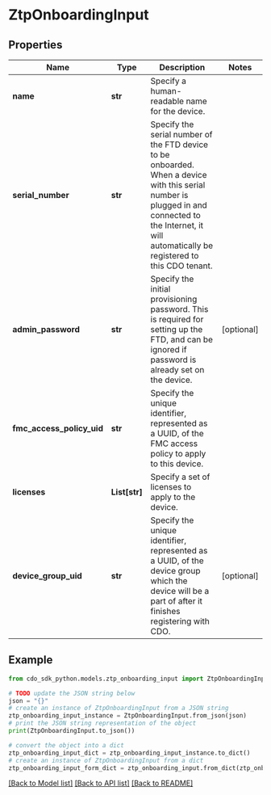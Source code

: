 # ZtpOnboardingInput


## Properties

Name | Type | Description | Notes
------------ | ------------- | ------------- | -------------
**name** | **str** | Specify a human-readable name for the device. | 
**serial_number** | **str** | Specify the serial number of the FTD device to be onboarded. When a device with this serial number is plugged in and connected to the Internet, it will automatically be registered to this CDO tenant. | 
**admin_password** | **str** | Specify the initial provisioning password. This is required for setting up the FTD, and can be ignored if password is already set on the device. | [optional] 
**fmc_access_policy_uid** | **str** | Specify the unique identifier, represented as a UUID, of the FMC access policy to apply to this device. | 
**licenses** | **List[str]** | Specify a set of licenses to apply to the device. | 
**device_group_uid** | **str** | Specify the unique identifier, represented as a UUID, of the device group which the device will be a part of after it finishes registering with CDO. | [optional] 

## Example

```python
from cdo_sdk_python.models.ztp_onboarding_input import ZtpOnboardingInput

# TODO update the JSON string below
json = "{}"
# create an instance of ZtpOnboardingInput from a JSON string
ztp_onboarding_input_instance = ZtpOnboardingInput.from_json(json)
# print the JSON string representation of the object
print(ZtpOnboardingInput.to_json())

# convert the object into a dict
ztp_onboarding_input_dict = ztp_onboarding_input_instance.to_dict()
# create an instance of ZtpOnboardingInput from a dict
ztp_onboarding_input_form_dict = ztp_onboarding_input.from_dict(ztp_onboarding_input_dict)
```
[[Back to Model list]](../README.md#documentation-for-models) [[Back to API list]](../README.md#documentation-for-api-endpoints) [[Back to README]](../README.md)


